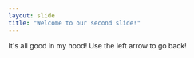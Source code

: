 ```yaml
---
layout: slide
title: "Welcome to our second slide!"
---
```

It's all good in my hood!
Use the left arrow to go back!
